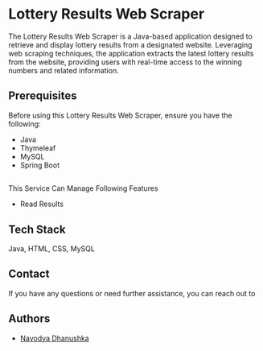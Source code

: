 #  Lottery Results Web Scraper

The Lottery Results Web Scraper is a Java-based application designed to retrieve and display lottery results from a designated website. Leveraging web scraping techniques, the application extracts the latest lottery results from the website, providing users with real-time access to the winning numbers and related information.

## Prerequisites

Before using this Lottery Results Web Scraper, ensure you have the following:

- Java
- Thymeleaf
- MySQL
- Spring Boot

## 

This Service Can Manage Following Features

- Read Results

## Tech Stack

Java, HTML, CSS, MySQL

## Contact

If you have any questions or need further assistance, you can reach out to

## Authors

- [Navodya Dhanushka](www.linkedin.com/in/navodya-bandara-269074263)
